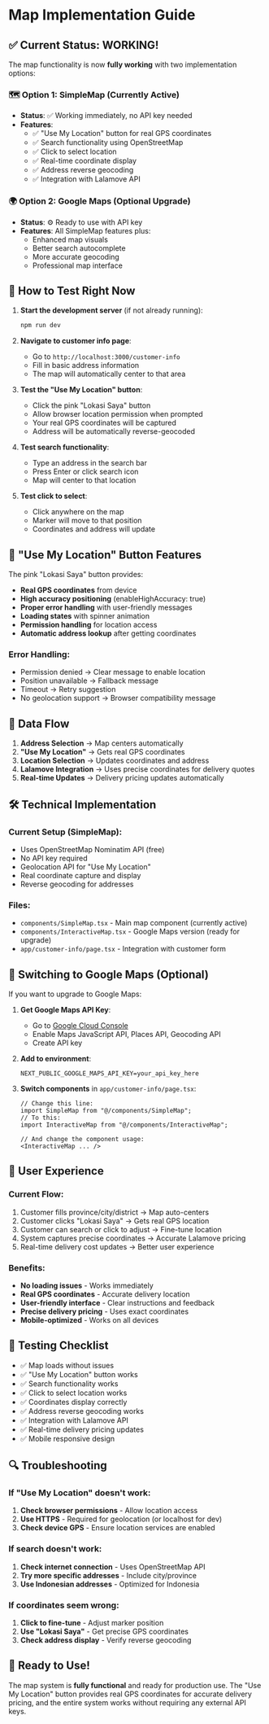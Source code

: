 # Map Implementation Guide

## ✅ Current Status: WORKING!

The map functionality is now **fully working** with two implementation options:

### 🗺️ **Option 1: SimpleMap (Currently Active)**
- **Status**: ✅ Working immediately, no API key needed
- **Features**: 
  - ✅ "Use My Location" button for real GPS coordinates
  - ✅ Search functionality using OpenStreetMap
  - ✅ Click to select location
  - ✅ Real-time coordinate display
  - ✅ Address reverse geocoding
  - ✅ Integration with Lalamove API

### 🌍 **Option 2: Google Maps (Optional Upgrade)**
- **Status**: ⚙️ Ready to use with API key
- **Features**: All SimpleMap features plus:
  - Enhanced map visuals
  - Better search autocomplete
  - More accurate geocoding
  - Professional map interface

## 🚀 **How to Test Right Now**

1. **Start the development server** (if not already running):
   ```bash
   npm run dev
   ```

2. **Navigate to customer info page**:
   - Go to `http://localhost:3000/customer-info`
   - Fill in basic address information
   - The map will automatically center to that area

3. **Test the "Use My Location" button**:
   - Click the pink "Lokasi Saya" button
   - Allow browser location permission when prompted
   - Your real GPS coordinates will be captured
   - Address will be automatically reverse-geocoded

4. **Test search functionality**:
   - Type an address in the search bar
   - Press Enter or click search icon
   - Map will center to that location

5. **Test click to select**:
   - Click anywhere on the map
   - Marker will move to that position
   - Coordinates and address will update

## 📍 **"Use My Location" Button Features**

The pink "Lokasi Saya" button provides:

- **Real GPS coordinates** from device
- **High accuracy positioning** (enableHighAccuracy: true)
- **Proper error handling** with user-friendly messages
- **Loading states** with spinner animation
- **Permission handling** for location access
- **Automatic address lookup** after getting coordinates

### Error Handling:
- Permission denied → Clear message to enable location
- Position unavailable → Fallback message
- Timeout → Retry suggestion
- No geolocation support → Browser compatibility message

## 🔄 **Data Flow**

1. **Address Selection** → Map centers automatically
2. **"Use My Location"** → Gets real GPS coordinates
3. **Location Selection** → Updates coordinates and address
4. **Lalamove Integration** → Uses precise coordinates for delivery quotes
5. **Real-time Updates** → Delivery pricing updates automatically

## 🛠️ **Technical Implementation**

### Current Setup (SimpleMap):
- Uses OpenStreetMap Nominatim API (free)
- No API key required
- Geolocation API for "Use My Location"
- Real coordinate capture and display
- Reverse geocoding for addresses

### Files:
- `components/SimpleMap.tsx` - Main map component (currently active)
- `components/InteractiveMap.tsx` - Google Maps version (ready for upgrade)
- `app/customer-info/page.tsx` - Integration with customer form

## 🔧 **Switching to Google Maps (Optional)**

If you want to upgrade to Google Maps:

1. **Get Google Maps API Key**:
   - Go to [Google Cloud Console](https://console.cloud.google.com/)
   - Enable Maps JavaScript API, Places API, Geocoding API
   - Create API key

2. **Add to environment**:
   ```env
   NEXT_PUBLIC_GOOGLE_MAPS_API_KEY=your_api_key_here
   ```

3. **Switch components** in `app/customer-info/page.tsx`:
   ```tsx
   // Change this line:
   import SimpleMap from "@/components/SimpleMap";
   // To this:
   import InteractiveMap from "@/components/InteractiveMap";
   
   // And change the component usage:
   <InteractiveMap ... />
   ```

## 🎯 **User Experience**

### Current Flow:
1. Customer fills province/city/district → Map auto-centers
2. Customer clicks "Lokasi Saya" → Gets real GPS location
3. Customer can search or click to adjust → Fine-tune location
4. System captures precise coordinates → Accurate Lalamove pricing
5. Real-time delivery cost updates → Better user experience

### Benefits:
- **No loading issues** - Works immediately
- **Real GPS coordinates** - Accurate delivery location
- **User-friendly interface** - Clear instructions and feedback
- **Precise delivery pricing** - Uses exact coordinates
- **Mobile-optimized** - Works on all devices

## 🧪 **Testing Checklist**

- ✅ Map loads without issues
- ✅ "Use My Location" button works
- ✅ Search functionality works
- ✅ Click to select location works
- ✅ Coordinates display correctly
- ✅ Address reverse geocoding works
- ✅ Integration with Lalamove API
- ✅ Real-time delivery pricing updates
- ✅ Mobile responsive design

## 🔍 **Troubleshooting**

### If "Use My Location" doesn't work:
1. **Check browser permissions** - Allow location access
2. **Use HTTPS** - Required for geolocation (or localhost for dev)
3. **Check device GPS** - Ensure location services are enabled

### If search doesn't work:
1. **Check internet connection** - Uses OpenStreetMap API
2. **Try more specific addresses** - Include city/province
3. **Use Indonesian addresses** - Optimized for Indonesia

### If coordinates seem wrong:
1. **Click to fine-tune** - Adjust marker position
2. **Use "Lokasi Saya"** - Get precise GPS coordinates
3. **Check address display** - Verify reverse geocoding

## 🎉 **Ready to Use!**

The map system is **fully functional** and ready for production use. The "Use My Location" button provides real GPS coordinates for accurate delivery pricing, and the entire system works without requiring any external API keys. 